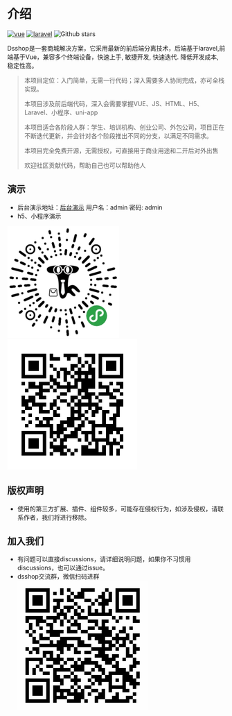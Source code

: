 # 介绍
[![vue](https://img.shields.io/badge/vue-2.6.10-brightgreen.svg "vue")](https://github.com/vuejs/vue "vue") [![laravel](https://img.shields.io/badge/laravel-7.30.4-brightgreen.svg "laravel")](https://github.com/laravel/laravel "laravel") ![Github stars](https://img.shields.io/github/stars/dspurl/dsshop.svg)

Dsshop是一套商城解决方案，它采用最新的前后端分离技术，后端基于laravel,前端基于Vue，兼容多个终端设备，快速上手, 敏捷开发, 快速迭代. 降低开发成本, 稳定性高。
> 本项目定位：入门简单，无需一行代码；深入需要多人协同完成，亦可全栈实现。
> 
> 本项目涉及前后端代码，深入会需要掌握VUE、JS、HTML、H5、Laravel、小程序、uni-app
> 
> 本项目适合各阶段人群：学生、培训机构、创业公司、外包公司，项目正在不断迭代更新，并会针对各个阶段推出不同的分支，以满足不同需求。
>
> 本项目完全免费开源，无需授权，可直接用于商业用途和二开后对外出售
> 
> 欢迎社区贡献代码，帮助自己也可以帮助他人

## 演示
- 后台演示地址：[后台演示](http://dsshop.dswjcms.com/admin "后台演示") 用户名：admin 密码: admin
- h5、小程序演示

![](/image/gh_e79e7cd855e7_258.jpg)
![](/image/13.png)

## 版权声明
- 使用的第三方扩展、插件、组件较多，可能存在侵权行为，如涉及侵权，请联系作者，我们将进行移除。
## 加入我们
- 有问题可以直接discussions，请详细说明问题，如果你不习惯用discussions，也可以通过issue。
- dsshop交流群，微信扫码进群
![](/image/12.png)